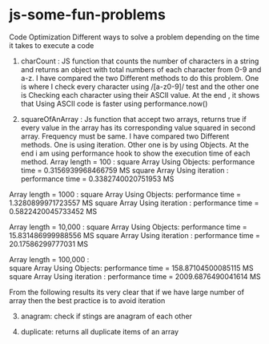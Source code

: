 # js-some-fun-problems
Code Optimization
Different ways to solve a problem depending on the time it takes to execute a code

1. charCount : JS function that counts the number of characters in a string and returns an object with total numbers of each character from 0-9 and a-z.
    I have compared the two Different methods to do this problem. One is where I check every character using /[a-z0-9]/ test and the other one is Checking each character using their ASCII value.
At the end , it shows that Using ASCII code is faster using performance.now()

2. squareOfAnArray : Js function that accept two arrays, returns true if every value in the array has its corresponding value squared in second array. Frequency must be same.
    I have compared two Different methods. One is using iteration. Other one is by using Objects. At the end i am using performance hook to show the execution time of each method.
  Array length = 100 :
    square Array Using Objects: performance time = 0.3156939968466759 MS
    square Array Using iteration : performance time = 0.3382740020751953 MS

  Array length = 1000 :
    square Array Using Objects: performance time = 1.3280899971723557 MS
    square Array Using iteration : performance time = 0.5822420045733452 MS

  Array length = 10,000 :
    square Array Using Objects: performance time = 15.831486999988556 MS
    square Array Using iteration : performance time = 20.17586299777031 MS

  Array length = 100,000 :  
    square Array Using Objects: performance time = 158.87104500085115 MS
    square Array Using iteration : performance time = 2009.6876490041614 MS

From the following results its very clear that if we have large number of array then the best practice is to avoid iteration



3. anagram:  check if stings are anagram of each other

4. duplicate: returns all duplicate items of an array
